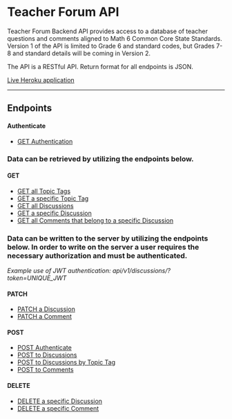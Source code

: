 # Teacher Forum API

Teacher Forum Backend API provides access to a database of teacher questions and comments aligned to Math 6 Common Core State Standards.
Version 1 of the API is limited to Grade 6 and standard codes, but Grades 7-8 and standard details will be coming in Version 2.

The API is a RESTful API. Return format for all endpoints is JSON.

[Live Heroku application](https://teacher-forum-backend.herokuapp.com/)

***

## Endpoints

#### Authenticate

- [GET Authentication](https://github.com/lfinney/build-your-own-backend/blob/master/documentation/GET-authentication.md)


### Data can be retrieved by utilizing the endpoints below.

#### GET
- [GET all Topic Tags](https://github.com/lfinney/build-your-own-backend/blob/master/documentation/GET-topic-tags.md)
- [GET a specific Topic Tag](https://github.com/lfinney/build-your-own-backend/blob/master/documentation/GET-topic-tag.md)
- [GET all Discussions](https://github.com/lfinney/build-your-own-backend/blob/master/documentation/GET-discussions.md)
- [GET a specific Discussion](https://github.com/lfinney/build-your-own-backend/blob/master/documentation/GET-discussion.md)
- [GET all Comments that belong to a specific Discussion](https://github.com/lfinney/build-your-own-backend/blob/master/documentation/GET-comments.md)


### Data can be written to the server by utilizing the endpoints below. In order to write on the server a user requires the necessary authorization and must be authenticated.
_Example use of JWT authentication: api/v1/discussions/?token=UNIQUE_JWT_

#### PATCH
- [PATCH a Discussion](https://github.com/lfinney/build-your-own-backend/blob/master/documentation/PATCH-discussion.md)
- [PATCH a Comment](https://github.com/lfinney/build-your-own-backend/blob/master/documentation/PATCH-comment.md)

#### POST
- [POST Authenticate](https://github.com/lfinney/build-your-own-backend/blob/master/documentation/POST-authenticate.md)
- [POST to Discussions](https://github.com/lfinney/build-your-own-backend/blob/master/documentation/POST-discussion.md)
- [POST to Discussions by Topic Tag](https://github.com/lfinney/build-your-own-backend/blob/master/documentation/POST-discussion-by-topicTag.md)
- [POST to Comments](https://github.com/lfinney/build-your-own-backend/blob/master/documentation/POST-comment.md)

#### DELETE

- [DELETE a specific Discussion](https://github.com/lfinney/build-your-own-backend/blob/master/documentation/DELETE-discussion.md)
- [DELETE a specific Comment](https://github.com/lfinney/build-your-own-backend/blob/master/documentation/DELETE-comment.md)
